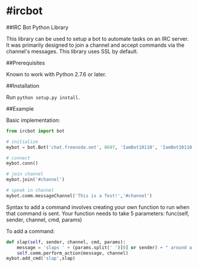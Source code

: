 #ircbot
======

##IRC Bot Python Library

This library can be used to setup a bot to automate tasks on an IRC server. It was primarily designed to join a channel and accept commands via the channel's messages. This library uses SSL by default.

##Prerequisites

Known to work with Python 2.7.6 or later.

##Installation

Run ``python setup.py install``.

##Example

Basic implementation:
```python
from ircbot import bot

# initialize
mybot = bot.Bot('chat.freenode.net', 6697, 'IamBot10110', 'IamBot10110', 'PASSWORD1234', 'Name', 'Host', 'chat.freenode.net', sslOn=True)

# connect
mybot.conn()

# join channel 
mybot.join('#channel')

# speak in channel
mybot.comm.messageChannel('This is a Test!','#channel')
```

Syntax to add a command involves creating your own function to run when that command is sent.
Your function needs to take 5 parameters:  func(self, sender, channel, cmd, params)

To add a command:
```python
def slap(self, sender, channel, cmd, params):
	message = 'slaps ' + (params.split(' ')[0] or sender) + " around a bit with a large trout"
	self.comm.perform_action(message, channel)
mybot.add_cmd('slap',slap)
```




